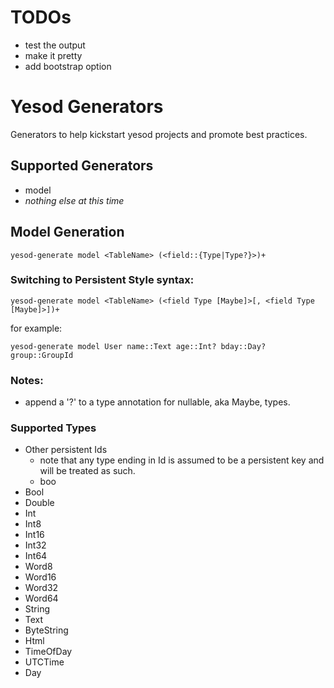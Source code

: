 # TODOs

* test the output
* make it pretty
* add bootstrap option

# Yesod Generators

Generators to help kickstart yesod projects and promote best practices.

## Supported Generators

* model
* *nothing else at this time*

## Model Generation

    yesod-generate model <TableName> (<field::{Type|Type?}>)+

### Switching to Persistent Style syntax:

    yesod-generate model <TableName> (<field Type [Maybe]>[, <field Type [Maybe]>])+

for example:

    yesod-generate model User name::Text age::Int? bday::Day? group::GroupId

### Notes:

* append a '?' to a type annotation for nullable, aka Maybe, types.

### Supported Types

* Other persistent Ids
    * note that any type ending in Id is assumed to be a persistent key and will be treated as such.
    * boo
* Bool 
* Double 
* Int 
* Int8 
* Int16 
* Int32 
* Int64 
* Word8 
* Word16 
* Word32 
* Word64 
* String 
* Text 
* ByteString 
* Html 
* TimeOfDay 
* UTCTime 
* Day
